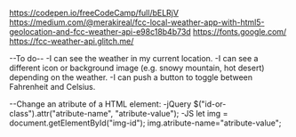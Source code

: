 https://codepen.io/freeCodeCamp/full/bELRjV
https://medium.com/@merakireal/fcc-local-weather-app-with-html5-geolocation-and-fcc-weather-api-e98c18b4b73d
https://fonts.google.com/
https://fcc-weather-api.glitch.me/

--To do--
-I can see the weather in my current location.
-I can see a different icon or background image (e.g. snowy mountain, hot desert) depending on the weather.
-I can push a button to toggle between Fahrenheit and Celsius.

--Change an atribute of a HTML element:
-jQuery
$("id-or-class").attr("atribute-name", "atribute-value");
-JS
let img = document.getElementById("img-id");
img.atribute-name="atribute-value";